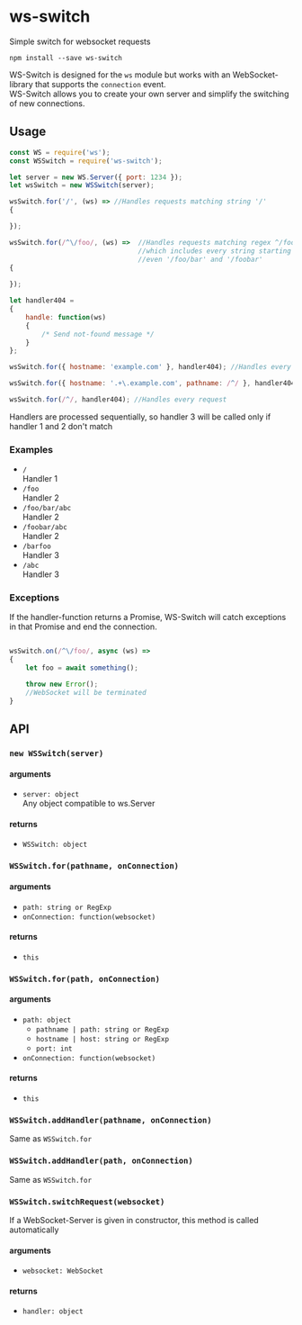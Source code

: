 # ws-switch
  Simple switch for websocket requests

```shell
npm install --save ws-switch
```
WS-Switch is designed for the `ws` module but works with an WebSocket-library that supports the `connection` event.  
WS-Switch allows you to create your own server and simplify the switching of new connections.

## Usage

```js
const WS = require('ws');
const WSSwitch = require('ws-switch');

let server = new WS.Server({ port: 1234 });
let wsSwitch = new WSSwitch(server);

wsSwitch.for('/', (ws) => //Handles requests matching string '/'
{

});

wsSwitch.for(/^\/foo/, (ws) => 	//Handles requests matching regex ^/foo
								//which includes every string starting with /foo
								//even '/foo/bar' and '/foobar'
{
	
});

let handler404 =
{
	handle: function(ws)
	{
		/* Send not-found message */
	}
};

wsSwitch.for({ hostname: 'example.com' }, handler404); //Handles every request for example.com

wsSwitch.for({ hostname: '.+\.example.com', pathname: /^/ }, handler404); //Handles every request for *.example.com

wsSwitch.for(/^/, handler404); //Handles every request
```

Handlers are processed sequentially, so handler 3 will be called only if handler 1 and 2 don't match

### Examples
- `/`  
Handler 1
- `/foo`  
Handler 2
- `/foo/bar/abc`  
Handler 2
- `/foobar/abc`  
Handler 2
- `/barfoo`  
Handler 3
- `/abc`  
Handler 3

### Exceptions

If the handler-function returns a Promise, WS-Switch will catch exceptions in that Promise and end the connection.

```js

wsSwitch.on(/^\/foo/, async (ws) =>
{
	let foo = await something();

	throw new Error();
	//WebSocket will be terminated
}
```

## API

### `new WSSwitch(server)`

#### arguments
- `server: object`  
Any object compatible to ws.Server

#### returns
- `WSSwitch: object`

### `WSSwitch.for(pathname, onConnection)`

#### arguments
- `path: string or RegExp`
- `onConnection: function(websocket)`

#### returns
- `this`

### `WSSwitch.for(path, onConnection)`

#### arguments
- `path: object`
	- `pathname | path: string or RegExp`
	- `hostname | host: string or RegExp`
	- `port: int`
- `onConnection: function(websocket)`

#### returns
- `this`

### `WSSwitch.addHandler(pathname, onConnection)`
Same as `WSSwitch.for`

### `WSSwitch.addHandler(path, onConnection)`
Same as `WSSwitch.for`

### `WSSwitch.switchRequest(websocket)`
If a WebSocket-Server is given in constructor, this method is called automatically

#### arguments
- `websocket: WebSocket`

#### returns
- `handler: object`
